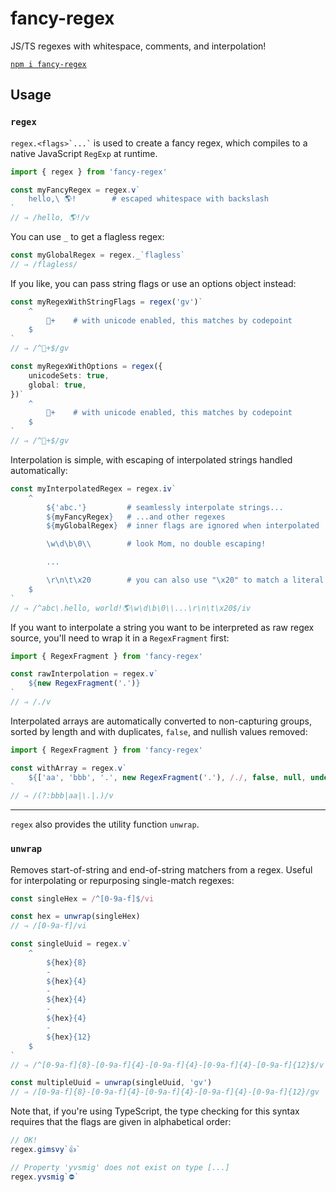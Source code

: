 # fancy-regex

JS/TS regexes with whitespace, comments, and interpolation!

[`npm i fancy-regex`](https://www.npmjs.com/package/fancy-regex)

## Usage

### `regex`

`` regex.<flags>`...` `` is used to create a fancy regex, which compiles to a native JavaScript `RegExp` at runtime.

```ts
import { regex } from 'fancy-regex'

const myFancyRegex = regex.v`
    hello,\ 🌎!        # escaped whitespace with backslash
`
// ⇒ /hello, 🌎!/v
```

You can use `_` to get a flagless regex:

```ts
const myGlobalRegex = regex._`flagless`
// ⇒ /flagless/
```

If you like, you can pass string flags or use an options object instead:

```ts
const myRegexWithStringFlags = regex('gv')`
    ^
        💩+    # with unicode enabled, this matches by codepoint
    $
`
// ⇒ /^💩+$/gv

const myRegexWithOptions = regex({
    unicodeSets: true,
    global: true,
})`
    ^
        💩+    # with unicode enabled, this matches by codepoint
    $
`
// ⇒ /^💩+$/gv
```

Interpolation is simple, with escaping of interpolated strings handled automatically:

```ts
const myInterpolatedRegex = regex.iv`
    ^
        ${'abc.'}         # seamlessly interpolate strings...
        ${myFancyRegex}   # ...and other regexes
        ${myGlobalRegex}  # inner flags are ignored when interpolated

        \w\d\b\0\\        # look Mom, no double escaping!

        ...

        \r\n\t\x20        # you can also use "\x20" to match a literal space
    $
`
// ⇒ /^abc\.hello, world!🌎\w\d\b\0\\...\r\n\t\x20$/iv
```

If you want to interpolate a string you want to be interpreted as raw regex source, you'll need to wrap it in a `RegexFragment` first:

```ts
import { RegexFragment } from 'fancy-regex'

const rawInterpolation = regex.v`
	${new RegexFragment('.')}
`
// ⇒ /./v
```

Interpolated arrays are automatically converted to non-capturing groups, sorted by length and with duplicates, `false`, and nullish values removed:

```ts
import { RegexFragment } from 'fancy-regex'

const withArray = regex.v`
	${['aa', 'bbb', '.', new RegexFragment('.'), /./, false, null, undefined]}
`
// ⇒ /(?:bbb|aa|\.|.)/v
```

---

`regex` also provides the utility function `unwrap`.

### `unwrap`

Removes start-of-string and end-of-string matchers from a regex. Useful for interpolating or repurposing single-match regexes:

```ts
const singleHex = /^[0-9a-f]$/vi

const hex = unwrap(singleHex)
// ⇒ /[0-9a-f]/vi

const singleUuid = regex.v`
    ^
        ${hex}{8}
        -
        ${hex}{4}
        -
        ${hex}{4}
        -
        ${hex}{4}
        -
        ${hex}{12}
    $
`
// ⇒ /^[0-9a-f]{8}-[0-9a-f]{4}-[0-9a-f]{4}-[0-9a-f]{4}-[0-9a-f]{12}$/v

const multipleUuid = unwrap(singleUuid, 'gv')
// ⇒ /[0-9a-f]{8}-[0-9a-f]{4}-[0-9a-f]{4}-[0-9a-f]{4}-[0-9a-f]{12}/gv
```

Note that, if you're using TypeScript, the type checking for this syntax requires that the flags are given in alphabetical order:

```ts
// OK!
regex.gimsvy`👍`

// Property 'yvsmig' does not exist on type [...]
regex.yvsmig`⛔`
```
